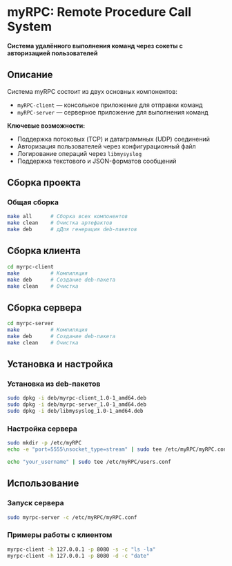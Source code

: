 # myRPC: Remote Procedure Call System
**Система удалённого выполнения команд через сокеты с авторизацией пользователей**

## Описание
Система myRPC состоит из двух основных компонентов:
- `myRPC-client` — консольное приложение для отправки команд
- `myRPC-server` — серверное приложение для выполнения команд

**Ключевые возможности:**
- Поддержка потоковых (TCP) и датаграммных (UDP) соединений
- Авторизация пользователей через конфигурационный файл
- Логирование операций через `libmysyslog`
- Поддержка текстового и JSON-форматов сообщений

## Сборка проекта
### Общая сборка
```bash
make all      # Сборка всех компонентов
make clean    # Очистка артефактов
make deb      # дДля генерация deb-пакетов
```

## Сборка клиента
```bash
cd myrpc-client
make          # Компиляция
make deb      # Создание deb-пакета
make clean    # Очистка
```
## Сборка сервера
```bash
cd myrpc-server
make          # Компиляция
make deb      # Создание deb-пакета
make clean    # Очистка
```

## Установка и настройка
### Установка из deb-пакетов
```bash
sudo dpkg -i deb/myrpc-client_1.0-1_amd64.deb
sudo dpkg -i deb/myrpc-server_1.0-1_amd64.deb
sudo dpkg -i deb/libmysyslog_1.0-1_amd64.deb
```
### Настройка сервера
```bash
sudo mkdir -p /etc/myRPC
echo -e "port=5555\nsocket_type=stream" | sudo tee /etc/myRPC/myRPC.conf
```
```bash
echo "your_username" | sudo tee /etc/myRPC/users.conf
```

## Использование
### Запуск сервера
```bash
sudo myrpc-server -c /etc/myRPC/myRPC.conf
```
### Примеры работы с клиентом
```bash
myrpc-client -h 127.0.0.1 -p 8080 -s -c "ls -la"
myrpc-client -h 127.0.0.1 -p 8080 -d -c "date"
```
